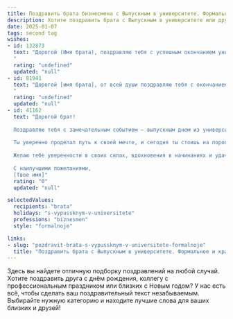 ```yaml
---
title: Поздравить брата бизнесмена с Выпускным в университете. Формальное и красивое
description: Хотите поздравить брата с Выпускным в университете или другим праздником? Наш ИИ создаст незабываемое поздравление, а вы обязательно выделитесь среди других.  
date: 2025-01-07
tags: second tag
wishes:
- id: 132873
  text: "Дорогой (Имя брата), поздравляю тебя с успешным окончанием университета!  Этот день знаменует собой начало твоего профессионального пути, и я уверен, что твой талант и целеустремлённость помогут тебе достичь больших высот в сфере бизнеса. Желаю тебе успехов в твоих начинаниях,  крепкого здоровья,  неиссякаемой энергии и благополучия во всех твоих делах. Горжусь тобой!
  "
  rating: "undefined"
  updated: "null"
- id: 81941
  text: "Дорогой [имя брата], от всей души поздравляю тебя с окончанием университета! Твой диплом — это не только свидетельство полученных знаний, но и начало твоего яркого пути бизнесмена. Желаю тебе успехов в твоих начинаниях, смелых идей, верных партнеров и профессиональной реализации всех твоих амбициозных планов!
  "
  rating: "undefined"
  updated: "null"
- id: 41162
  text: "Дорогой брат!
  
  Поздравляю тебя с замечательным событием – выпускным днем из университета! Этот важный момент в твоей жизни является заслуженной наградой за упорный труд и стремление к знаниям.
  
  Ты уверенно проделал путь к своей мечте, и сегодня ты стоишь на пороге новой жизни, полной возможностей и вызовов. Профессия бизнесмена открывает перед тобой широкие горизонты, и я уверен, что с твоими амбициями, талантом и настойчивостью ты добьешься огромных успехов.
  
  Желаю тебе уверенности в своих силах, вдохновения в начинаниях и удачи на каждом этапе твоего пути. Пусть каждый новый день приносит увлекательные идеи и перспективные проекты.
  
  С наилучшими пожеланиями,
  [Твое имя]"
  rating: "0"
  updated: "null"

selectedValues:
  recipients: "brata"
  holidays: "s-vypussknym-v-universitete"
  professions: "biznesmen"
  style: "formalnoje"

links:
- slug: "pozdravit-brata-s-vypussknym-v-universitete-formalnoje"
  title: "Поздравить брата с Выпускным в университете. Формальное и красивое"
---
```


Здесь вы найдете отличную подборку поздравлений на любой случай. 
Хотите поздравить друга с днём рождения, коллегу с профессиональным праздником или близких с Новым годом? У нас есть всё, чтобы сделать ваш поздравительный текст незабываемым. Выбирайте нужную категорию и находите лучшие слова для ваших близких и друзей!
